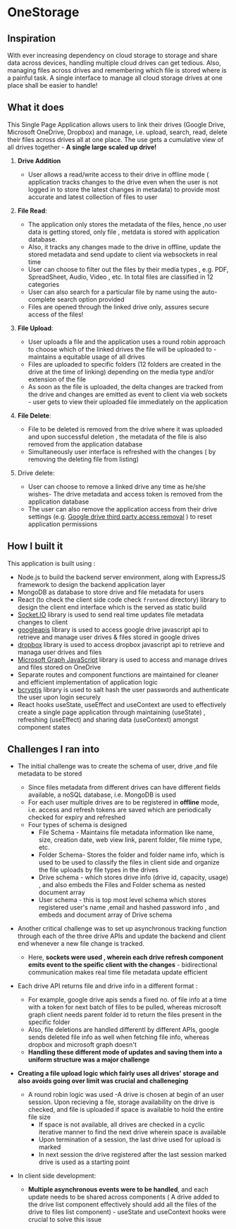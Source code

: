 # OneStorage

## Inspiration

With ever increasing dependency on cloud storage to storage and share data across devices, handling multiple cloud drives can get tedious. Also, managing files across drives and remembering which file is stored where is a painful task. A single interface to manage all cloud storage drives at one place shall be easier to handle!

## What it does

This Single Page Application allows users to link their drives (Google Drive, Microsoft OneDrive, Dropbox) and manage, i.e. upload, search, read, delete their files across drives all at one place. The use gets a cumulative view of all drives together - **A single large scaled up drive!**

1. **Drive Addition** 
    - User allows a read/write access to their drive in offline mode ( application tracks changes to the drive even when the user is not logged in to store the latest changes in metadata) to provide most accurate and latest collection of files to user
    
2. **File Read**:
    - The application only stores the metadata of the files, hence ,no user data is getting stored, only file , metdata is stored with application database.
    - Also, it tracks any changes made to the drive in offline, update the stored metadata and send update to client via websockets in real time
    - User can choose to filter out the files by their media types , e.g. PDF, SpreadSheet, Audio, Video , etc. In total files are classified in 12 categories 
    - User can also search for a particular file by name using the auto-complete search option provided
    - Files are opened through the linked drive only, assures secure access of the files!

3. **File Upload**:
    - User uploads a file and the application uses a round robin approach to choose which of the linked drives the file will be uploaded to - maintains a equitable usage of all drives 
    - Files are uploaded to specific folders (12 folders are created in the drive at the time of linking) depending on the media type and/or extension of the file 
    - As soon as the file is uploaded, the delta changes are tracked from the drive and changes are emitted as event to client via web sockets - user gets to view their uploaded file immediately on the application

4. **File Delete**:
    - File to be deleted is removed from the drive where it was uploaded and upon successful deletion , the metadata of the file is also removed from the application database
    - Simultaneously user interface is refreshed with the changes ( by removing the deleting file from listing)

5. Drive delete:
    - User can choose to remove a linked drive any time as he/she wishes- The drive metadata and access token is removed from the application database
    - The user can also remove the application access from their drive settings (e.g. [Google drive third party access removal](https://myaccount.google.com/permissions) )  to reset application permissions


## How I built it

This application is built using :
- Node.js to build the backend server environment, along with ExpressJS framework to design the backend   application layer 
- MongoDB as database to store drive and file metadata for users
- React (to check the client side code check `frontend` directory) library to design the client end interface which is the served as static build
- [Socket.IO](https://www.npmjs.com/package/socket.io) library is used to send real time updates file metadata changes to client
- [googleapis](https://www.npmjs.com/package/googleapis) library is used to access google drive javascript api to retrieve and manage user drives & files stored in google drives
- [dropbox](https://www.npmjs.com/package/dropbox) library is used to access dropbox javascript api to retrieve and managa user drives and files
- [Microsoft Graph JavaScript](https://www.npmjs.com/package/@microsoft/microsoft-graph-client) library is used to access and manage drives and files stored on OneDrive
- Separate routes and component functions are maintained for cleaner and efficient implementation of application logic
- [bcryptjs](https://www.npmjs.com/package/bcrypt) library is used to salt hash the user passwords and authenticate the user upon login securely
- React hooks useState, useEffect and useContext are used to effectively create a single page application through maintaining (useState) , refreshing (useEffect) and sharing data (useContext) amongst component states

## Challenges I ran into
- The initial challenge was to create the schema of user, drive ,and file metadata to be stored
    - Since files metadata from different drives can have different fields available, a noSQL database, i.e. MongoDB is used
    - For each user multiple drives are to be registered in **offline** mode, i.e. access and refresh tokens are saved which are periodically checked for expiry and refreshed
    - Four types of schema is designed
        - File Schema - Maintains file metadata information like name, size, creation date, web view link, parent folder, file mime type, etc.
        - Folder Schema- Stores the folder and folder name info, which is used to be used to classify the files in client side and organize the file uploads by file types in the drives        
        - Drive schema - which stores drive info (drive id, capacity, usage) , and also embeds the Files and Folder schema as nested document array
        - User schema - this is top most level schema which stores registered user's name ,email and hashed password info , and embeds and document array of Drive schema 

- Another critical challenge was to set up asynchronous tracking function through each of the three drive APIs and update the backend and client end whenever a new file change is tracked.
    - Here, **sockets were used , wherein each drive refresh component emits event to the speific client with the changes** - bidirectional communication makes real time file metadata update efficient
- Each drive API returns file and drive info in a different format :
    - For example, google drive apis sends a fixed no. of file info at a time with a token for next batch of files to be pulled, whereas microsoft graph client needs parent folder id to return the files present in the specific folder
    - Also, file deletions are handled differentl by different APIs, google sends deleted file info as well when fetching file info, whereas dropbox and microsoft graph doesn't
    - **Handling these different mode of updates and saving them into a uniform structure was a major challenge**
- **Creating a file upload logic which fairly uses all drives' storage and also avoids going over limit was crucial and challeneging**
    - A round robin logic was used
        -A drive is chosen at begin of an user session. Upon recieving a file, storage availability on the drive is checked, and file is uploaded if space is available to hold the entire file size
        - If space is not available, all drives are checked in a cyclic iterative manner to find the next drive wherein space is available
        - Upon termination of a session, the last drive used for upload is marked
        - In next session the drive registered after the last session marked drive is used as a starting point

- In client side development:
    - **Multiple asynchronous events were to be handled**, and each update needs to be shared across components ( A drive added to the drive list component effectively should add all the files of the drive to files list component) - useState and useContext hooks were crucial to solve this issue



    








